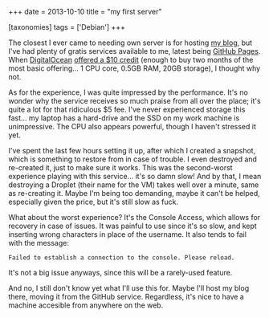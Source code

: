 +++
date = 2013-10-10
title = "my first server"

[taxonomies]
tags = ['Debian']
+++

The closest I ever came to needing own server is for hosting [my blog],
but I\'ve had plenty of gratis services available to me, latest being
[GitHub Pages]. When [DigitalOcean][] [offered a \$10 credit] (enough to
buy two months of the most basic offering\... 1 CPU core, 0.5GB RAM,
20GB storage), I thought why not.

As for the experience, I was quite impressed by the performance. It\'s
no wonder why the service receives so much praise from all over the
place; it\'s quite a lot for that ridiculous \$5 fee. I\'ve never
experienced storage this fast\... my laptop has a hard-drive and the SSD
on my work machine is unimpressive. The CPU also appears powerful,
though I haven\'t stressed it yet.

I\'ve spent the last few hours setting it up, after which I created a
snapshot, which is something to restore from in case of trouble. I even
destroyed and re-created it, just to make sure it works. This was the
second-worst experience playing with this service\... it\'s so damn
slow! And by that, I mean destroying a Droplet (their name for the VM)
takes well over a minute, same as re-creating it. Maybe I\'m being too
demanding, maybe it can\'t be helped, especially given the price, but
it\'s still slow as fuck.

What about the worst experience? It\'s the Console Access, which allows
for recovery in case of issues. It was painful to use since it\'s so
slow, and kept inserting wrong characters in place of the username. It
also tends to fail with the message:

    Failed to establish a connection to the console. Please reload.

It\'s not a big issue anyways, since this will be a rarely-used feature.

And no, I still don\'t know yet what I\'ll use this for. Maybe I\'ll
host my blog there, moving it from the GitHub service. Regardless, it\'s
nice to have a machine accesible from anywhere on the web.

  [my blog]: http://tshepang.net/tags.html#blogging-ref
  [GitHub Pages]: http://pages.github.com
  [DigitalOcean]: https://www.digitalocean.com/?refcode=25b4887810cc
  [offered a \$10 credit]: http://thechangelog.com/107
